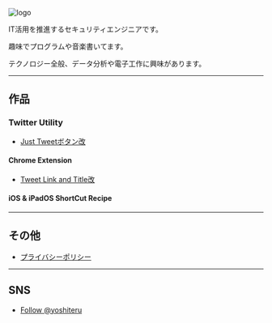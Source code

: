 ![logo](/img/yoshiteru_logo.png)

IT活用を推進するセキュリティエンジニアです。

趣味でプログラムや音楽書いてます。

テクノロジー全般、データ分析や電子工作に興味があります。

---

## 作品
### Twitter Utility
+ [Just Tweetボタン改](JustTweetmod)
#### Chrome Extension

+ [Tweet Link and Title改](TweetLinkandTitlemod)
#### iOS & iPadOS ShortCut Recipe

---

## その他
+ [プライバシーポリシー](privacy)

---

## SNS
+ <a href="https://twitter.com/yoshiteru?ref_src=twsrc%5Etfw" class="twitter-follow-button" data-show-count="false">Follow @yoshiteru</a><script async src="https://platform.twitter.com/widgets.js" charset="utf-8"></script>
